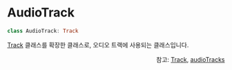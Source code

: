 # AudioTrack

```kotlin
class AudioTrack: Track
```
[Track](../track/home.md) 클래스를 확장한 클래스로, 오디오 트랙에 사용되는 클래스입니다.

<div align="right">
참고: <a href="../track/home.md">Track</a>, 
<a href="../../interface/player/home.md#audiotracks">audioTracks</a>
</div>
